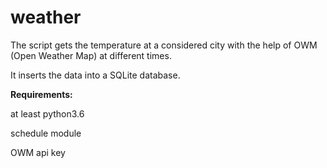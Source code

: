 # weather

The script gets the temperature at a considered city with the help of OWM (Open Weather Map) at different times.

It inserts the data into a SQLite database.

**Requirements:**

at least python3.6

schedule module

OWM api key





